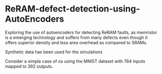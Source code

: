 # ReRAM-defect-detection-using-AutoEncoders
Exploring the use of autoencoders for detecting ReRAM faults, as memristor is a emerging technology and suffers from many defects even though it offers superior density and less area overhead as compared to SRAMs.

Synthetic data has been used for the simulations

Consider a simple case of os using the MNIST dataset with 784 inputs mapped to 392 outputs.